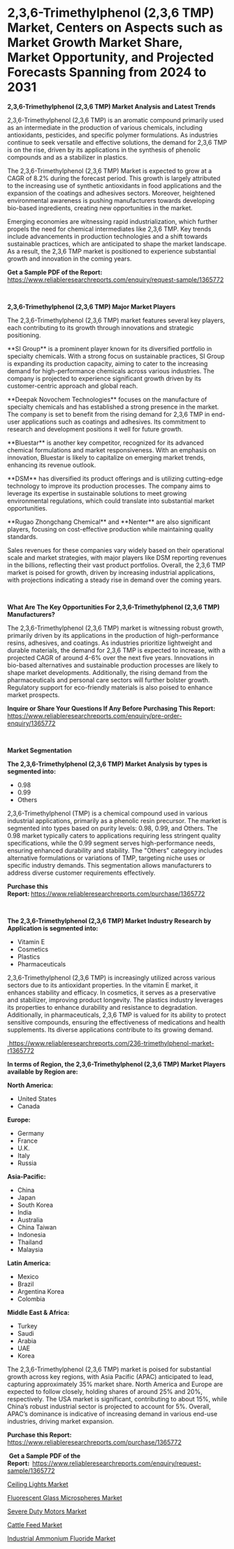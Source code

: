<p><h1>2,3,6-Trimethylphenol (2,3,6 TMP) Market, Centers on Aspects such as Market Growth Market Share, Market Opportunity, and Projected Forecasts Spanning from 2024 to 2031</h1></p><p><strong>2,3,6-Trimethylphenol (2,3,6 TMP) Market Analysis and Latest Trends</strong></p>
<p><p>2,3,6-Trimethylphenol (2,3,6 TMP) is an aromatic compound primarily used as an intermediate in the production of various chemicals, including antioxidants, pesticides, and specific polymer formulations. As industries continue to seek versatile and effective solutions, the demand for 2,3,6 TMP is on the rise, driven by its applications in the synthesis of phenolic compounds and as a stabilizer in plastics. </p><p>The 2,3,6-Trimethylphenol (2,3,6 TMP) Market is expected to grow at a CAGR of 8.2% during the forecast period. This growth is largely attributed to the increasing use of synthetic antioxidants in food applications and the expansion of the coatings and adhesives sectors. Moreover, heightened environmental awareness is pushing manufacturers towards developing bio-based ingredients, creating new opportunities in the market. </p><p>Emerging economies are witnessing rapid industrialization, which further propels the need for chemical intermediates like 2,3,6 TMP. Key trends include advancements in production technologies and a shift towards sustainable practices, which are anticipated to shape the market landscape. As a result, the 2,3,6 TMP market is positioned to experience substantial growth and innovation in the coming years.</p></p>
<p><strong>Get a Sample PDF of the Report:&nbsp;</strong> <a href="https://www.reliableresearchreports.com/enquiry/request-sample/1365772?utm_campaign=13&utm_medium=2&utm_source=Github&utm_content=ia&utm_term=17112024&utm_id=236-trimethylphenol-236-tmp">https://www.reliableresearchreports.com/enquiry/request-sample/1365772</a></p>
<p>&nbsp;</p>
<p><strong>2,3,6-Trimethylphenol (2,3,6 TMP) Major Market Players</strong></p>
<p><p>The 2,3,6-Trimethylphenol (2,3,6 TMP) market features several key players, each contributing to its growth through innovations and strategic positioning. </p><p>**SI Group** is a prominent player known for its diversified portfolio in specialty chemicals. With a strong focus on sustainable practices, SI Group is expanding its production capacity, aiming to cater to the increasing demand for high-performance chemicals across various industries. The company is projected to experience significant growth driven by its customer-centric approach and global reach.</p><p>**Deepak Novochem Technologies** focuses on the manufacture of specialty chemicals and has established a strong presence in the market. The company is set to benefit from the rising demand for 2,3,6 TMP in end-user applications such as coatings and adhesives. Its commitment to research and development positions it well for future growth.</p><p>**Bluestar** is another key competitor, recognized for its advanced chemical formulations and market responsiveness. With an emphasis on innovation, Bluestar is likely to capitalize on emerging market trends, enhancing its revenue outlook.</p><p>**DSM** has diversified its product offerings and is utilizing cutting-edge technology to improve its production processes. The company aims to leverage its expertise in sustainable solutions to meet growing environmental regulations, which could translate into substantial market opportunities.</p><p>**Rugao Zhongchang Chemical** and **Nenter** are also significant players, focusing on cost-effective production while maintaining quality standards. </p><p>Sales revenues for these companies vary widely based on their operational scale and market strategies, with major players like DSM reporting revenues in the billions, reflecting their vast product portfolios. Overall, the 2,3,6 TMP market is poised for growth, driven by increasing industrial applications, with projections indicating a steady rise in demand over the coming years.</p></p>
<p>&nbsp;</p>
<p><strong>What Are The Key Opportunities For 2,3,6-Trimethylphenol (2,3,6 TMP) Manufacturers?</strong></p>
<p><p>The 2,3,6-Trimethylphenol (2,3,6 TMP) market is witnessing robust growth, primarily driven by its applications in the production of high-performance resins, adhesives, and coatings. As industries prioritize lightweight and durable materials, the demand for 2,3,6 TMP is expected to increase, with a projected CAGR of around 4-6% over the next five years. Innovations in bio-based alternatives and sustainable production processes are likely to shape market developments. Additionally, the rising demand from the pharmaceuticals and personal care sectors will further bolster growth. Regulatory support for eco-friendly materials is also poised to enhance market prospects.</p></p>
<p><strong>Inquire or Share Your Questions If Any Before Purchasing This Report:</strong> <a href="https://www.reliableresearchreports.com/enquiry/pre-order-enquiry/1365772?utm_campaign=13&utm_medium=2&utm_source=Github&utm_content=ia&utm_term=17112024&utm_id=236-trimethylphenol-236-tmp">https://www.reliableresearchreports.com/enquiry/pre-order-enquiry/1365772</a></p>
<p>&nbsp;</p>
<p><strong>Market Segmentation</strong></p>
<p><strong>The 2,3,6-Trimethylphenol (2,3,6 TMP) Market Analysis by types is segmented into:</strong></p>
<p><ul><li>0.98</li><li>0.99</li><li>Others</li></ul></p>
<p><p>2,3,6-Trimethylphenol (TMP) is a chemical compound used in various industrial applications, primarily as a phenolic resin precursor. The market is segmented into types based on purity levels: 0.98, 0.99, and Others. The 0.98 market typically caters to applications requiring less stringent quality specifications, while the 0.99 segment serves high-performance needs, ensuring enhanced durability and stability. The "Others" category includes alternative formulations or variations of TMP, targeting niche uses or specific industry demands. This segmentation allows manufacturers to address diverse customer requirements effectively.</p></p>
<p><strong>Purchase this Report:&nbsp;</strong><a href="https://www.reliableresearchreports.com/purchase/1365772?utm_campaign=13&utm_medium=2&utm_source=Github&utm_content=ia&utm_term=17112024&utm_id=236-trimethylphenol-236-tmp">https://www.reliableresearchreports.com/purchase/1365772</a></p>
<p>&nbsp;</p>
<p><strong>The 2,3,6-Trimethylphenol (2,3,6 TMP) Market Industry Research by Application is segmented into:</strong></p>
<p><ul><li>Vitamin E</li><li>Cosmetics</li><li>Plastics</li><li>Pharmaceuticals</li></ul></p>
<p><p>2,3,6-Trimethylphenol (2,3,6 TMP) is increasingly utilized across various sectors due to its antioxidant properties. In the vitamin E market, it enhances stability and efficacy. In cosmetics, it serves as a preservative and stabilizer, improving product longevity. The plastics industry leverages its properties to enhance durability and resistance to degradation. Additionally, in pharmaceuticals, 2,3,6 TMP is valued for its ability to protect sensitive compounds, ensuring the effectiveness of medications and health supplements. Its diverse applications contribute to its growing demand.</p></p>
<p><a href="https://www.reliableresearchreports.com/236-trimethylphenol-market-r1365772?utm_campaign=13&utm_medium=2&utm_source=Github&utm_content=ia&utm_term=17112024&utm_id=236-trimethylphenol-236-tmp">&nbsp;https://www.reliableresearchreports.com/236-trimethylphenol-market-r1365772</a></p>
<p><strong>In terms of Region, the 2,3,6-Trimethylphenol (2,3,6 TMP) Market Players available by Region are:</strong></p>
<p>
    <p> <strong> North America: </strong>
        <ul>
            <li>United States</li>
            <li>Canada</li>
        </ul>
        </p> 
    <p> <strong> Europe: </strong>
        <ul>
            <li>Germany</li>
            <li>France</li>
            <li>U.K.</li>
            <li>Italy</li>
            <li>Russia</li>
        </ul>
        </p> 
    <p> <strong> Asia-Pacific: </strong>
        <ul>
            <li>China</li>
            <li>Japan</li>
            <li>South Korea</li>
            <li>India</li>
            <li>Australia</li>
            <li>China Taiwan</li>
            <li>Indonesia</li>
            <li>Thailand</li>
            <li>Malaysia</li>
        </ul>
        </p> 
    <p> <strong> Latin America: </strong>
        <ul>
            <li>Mexico</li>
            <li>Brazil</li>
            <li>Argentina Korea</li>
            <li>Colombia</li>
        </ul>
        </p> 
    <p> <strong> Middle East & Africa: </strong>
        <ul>
            <li>Turkey</li>
            <li>Saudi</li>
            <li>Arabia</li>
            <li>UAE</li>
            <li>Korea</li>
        </ul>
    </p>
    </p>
<p><p>The 2,3,6-Trimethylphenol (2,3,6 TMP) market is poised for substantial growth across key regions, with Asia Pacific (APAC) anticipated to lead, capturing approximately 35% market share. North America and Europe are expected to follow closely, holding shares of around 25% and 20%, respectively. The USA market is significant, contributing to about 15%, while China’s robust industrial sector is projected to account for 5%. Overall, APAC’s dominance is indicative of increasing demand in various end-use industries, driving market expansion.</p></p>
<p><strong>Purchase this Report: </strong><a href="https://www.reliableresearchreports.com/purchase/1365772?utm_campaign=13&utm_medium=2&utm_source=Github&utm_content=ia&utm_term=17112024&utm_id=236-trimethylphenol-236-tmp">https://www.reliableresearchreports.com/purchase/1365772</a></p>
<p>&nbsp;<strong>Get a Sample PDF of the Report:&nbsp;&nbsp;</strong><a href="https://www.reliableresearchreports.com/enquiry/request-sample/1365772?utm_campaign=13&utm_medium=2&utm_source=Github&utm_content=ia&utm_term=17112024&utm_id=236-trimethylphenol-236-tmp">https://www.reliableresearchreports.com/enquiry/request-sample/1365772</a></p>
<p><strong></strong></p>
<p><p><a href="https://issuu.com/reportprime-2/docs/ceiling-lights-market-size-2030.ppt_3acd1fcb33da96?utm_campaign=13&utm_medium=2&utm_source=Github&utm_content=ia&utm_term=17112024&utm_id=236-trimethylphenol-236-tmp">Ceiling Lights Market</a></p><p><a href="https://github.com/Chiragrp22/Market-Research-Report-List-6/blob/main/fluorescent-glass-microspheres-market.md?utm_campaign=13&utm_medium=2&utm_source=Github&utm_content=ia&utm_term=17112024&utm_id=236-trimethylphenol-236-tmp">Fluorescent Glass Microspheres Market</a></p><p><a href="https://www.linkedin.com/pulse/severe-duty-motors-market-industry-landscape-growth-trajectories-sp14f?utm_campaign=13&utm_medium=2&utm_source=Github&utm_content=ia&utm_term=17112024&utm_id=236-trimethylphenol-236-tmp">Severe Duty Motors Market</a></p><p><a href="https://issuu.com/reportprime-2/docs/cattle-feed-market-size-2030.pptx_f5c62f9cdd2733?utm_campaign=13&utm_medium=2&utm_source=Github&utm_content=ia&utm_term=17112024&utm_id=236-trimethylphenol-236-tmp">Cattle Feed Market</a></p><p><a href="https://github.com/MarciaRunte/Market-Research-Report-List-1/blob/main/industrial-ammonium-fluoride-market.md?utm_campaign=13&utm_medium=2&utm_source=Github&utm_content=ia&utm_term=17112024&utm_id=236-trimethylphenol-236-tmp">Industrial Ammonium Fluoride Market</a></p></p>